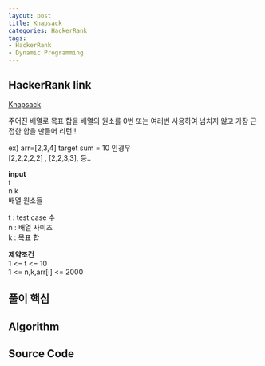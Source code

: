 ```yaml
---
layout: post
title: Knapsack
categories: HackerRank
tags: 
- HackerRank
- Dynamic Programming
---
```


## **HackerRank link**
[Knapsack](https://www.hackerrank.com/challenges/unbounded-knapsack/problem)

주어진 배열로 목표 합을 배열의 원소를 0번 또는 여러번 사용하여 넘치지 않고 가장 근접한 합을 만들어 리턴!!

ex) arr=[2,3,4] target sum = 10 인경우  
[2,2,2,2,2] , [2,2,3,3], 등..

**input**  
t  
n k  
배열 원소들

t : test case 수  
n : 배열 사이즈  
k : 목표 합  

**제약조건**  
1 <= t <= 10  
1 <= n,k,arr[i] <= 2000  

## **풀이 핵심**


## **Algorithm**


## **Source Code**
```java

```
